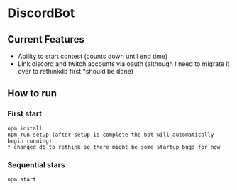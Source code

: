 # DiscordBot
## Current Features
- Ability to start contest (counts down until end time)
- Link discord and twitch accounts via oauth 
(although I need to migrate it over to rethinkdb first *should be done)
## How to run 

### First start
```
npm install
npm run setup (after setup is complete the bot will automatically begin running)
* changed db to rethink so there might be some startup bugs for now
```

### Sequential stars
```
npm start
```